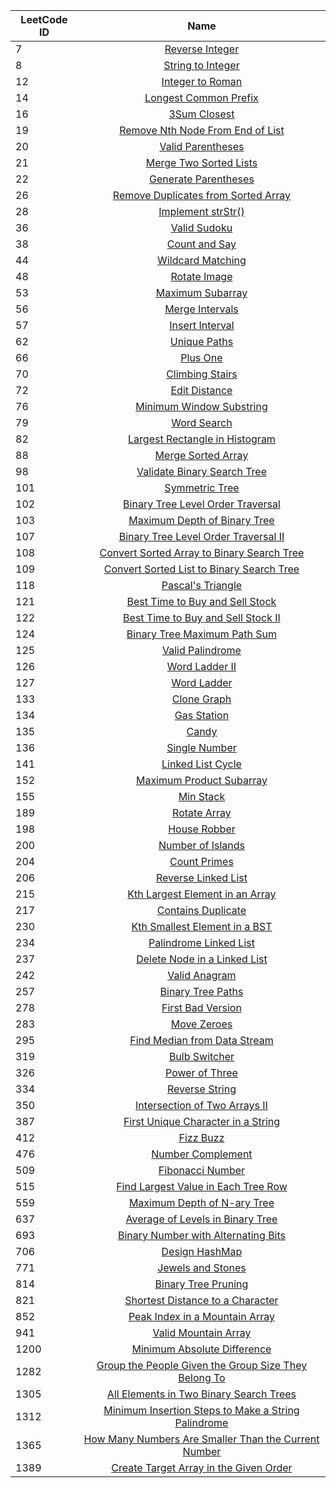| LeetCode ID        | Name           |
| -------------------|:--------------:|
|7|[Reverse Integer](https://leetcode.com/problems/reverse-integer/)
|8|[String to Integer](https://leetcode.com/problems/string-to-integer-atoi/)
|12|[Integer to Roman](https://leetcode.com/problems/integer-to-roman/)
|14|[Longest Common Prefix](https://leetcode.com/problems/longest-common-prefix/)
|16|[3Sum Closest](https://leetcode.com/problems/3sum-closest/)
|19|[Remove Nth Node From End of List](https://leetcode.com/problems/remove-nth-node-from-end-of-list/)
|20|[Valid Parentheses](https://leetcode.com/problems/valid-parentheses/)
|21|[Merge Two Sorted Lists](https://leetcode.com/problems/merge-two-sorted-lists/)
|22|[Generate Parentheses](https://leetcode.com/problems/generate-parentheses/)
|26|[Remove Duplicates from Sorted Array](https://leetcode.com/problems/remove-duplicates-from-sorted-array/)
|28|[Implement strStr()](https://leetcode.com/problems/implement-strstr/)
|36|[Valid Sudoku](https://leetcode.com/problems/valid-sudoku/)
|38|[Count and Say](https://leetcode.com/problems/count-and-say/)
|44|[Wildcard Matching](https://leetcode.com/problems/wildcard-matching/)
|48|[Rotate Image](https://leetcode.com/problems/rotate-image/)
|53|[Maximum Subarray](https://leetcode.com/problems/maximum-subarray/)
|56|[Merge Intervals](https://leetcode.com/problems/merge-intervals/)
|57|[Insert Interval](https://leetcode.com/problems/insert-interval/)
|62|[Unique Paths](https://leetcode.com/problems/unique-paths/)
|66|[Plus One](https://leetcode.com/problems/plus-one/)
|70|[Climbing Stairs](https://leetcode.com/problems/climbing-stairs/)
|72|[Edit Distance](https://leetcode.com/problems/edit-distance/)
|76|[Minimum Window Substring](https://leetcode.com/problems/minimum-window-substring/)
|79|[Word Search](https://leetcode.com/problems/word-search/)
|82|[Largest Rectangle in Histogram](https://leetcode.com/problems/largest-rectangle-in-histogram/)
|88|[Merge Sorted Array](https://leetcode.com/problems/merge-sorted-array/)
|98|[Validate Binary Search Tree](https://leetcode.com/problems/validate-binary-search-tree/)
|101|[Symmetric Tree](https://leetcode.com/problems/symmetric-tree/)
|102|[Binary Tree Level Order Traversal](https://leetcode.com/problems/binary-tree-level-order-traversal/)
|103|[Maximum Depth of Binary Tree](https://leetcode.com/problems/maximum-depth-of-binary-tree/)
|107|[Binary Tree Level Order Traversal II](https://leetcode.com/problems/binary-tree-level-order-traversal-ii/)
|108|[Convert Sorted Array to Binary Search Tree](https://leetcode.com/problems/convert-sorted-array-to-binary-search-tree/)
|109|[Convert Sorted List to Binary Search Tree](https://leetcode.com/problems/minimum-window-substring/)
|118|[Pascal's Triangle](https://leetcode.com/problems/pascals-triangle/)
|121|[Best Time to Buy and Sell Stock](https://leetcode.com/problems/best-time-to-buy-and-sell-stock/)
|122|[Best Time to Buy and Sell Stock II](https://leetcode.com/problems/best-time-to-buy-and-sell-stock-ii/)
|124|[Binary Tree Maximum Path Sum](https://leetcode.com/problems/binary-tree-maximum-path-sum/)
|125|[Valid Palindrome](https://leetcode.com/problems/valid-palindrome/)
|126|[Word Ladder II](https://leetcode.com/problems/word-ladder-ii/)
|127|[Word Ladder](https://leetcode.com/problems/word-ladder/)
|133|[Clone Graph](https://leetcode.com/problems/clone-graph/)
|134|[Gas Station](https://leetcode.com/problems/gas-station/)
|135|[Candy](https://leetcode.com/problems/candy/)
|136|[Single Number](https://leetcode.com/problems/single-number/)
|141|[Linked List Cycle](https://leetcode.com/problems/linked-list-cycle/)
|152|[Maximum Product Subarray](https://leetcode.com/problems/maximum-product-subarray/)
|155|[Min Stack](https://leetcode.com/problems/min-stack/)
|189|[Rotate Array](https://leetcode.com/problems/rotate-array/)
|198|[House Robber](https://leetcode.com/problems/house-robber/)
|200|[Number of Islands](https://leetcode.com/problems/number-of-islands/)
|204|[Count Primes](https://leetcode.com/problems/count-primes/)
|206|[Reverse Linked List](https://leetcode.com/problems/reverse-linked-list/)
|215|[Kth Largest Element in an Array](https://leetcode.com/problems/kth-largest-element-in-an-array/)
|217|[Contains Duplicate](https://leetcode.com/problems/contains-duplicate/)
|230|[Kth Smallest Element in a BST](https://leetcode.com/problems/kth-smallest-element-in-a-bst/)
|234|[Palindrome Linked List](https://leetcode.com/problems/palindrome-linked-list/)
|237|[Delete Node in a Linked List](https://leetcode.com/problems/delete-node-in-a-linked-list/)
|242|[Valid Anagram](https://leetcode.com/problems/valid-anagram/)
|257|[Binary Tree Paths](https://leetcode.com/problems/binary-tree-paths/)
|278|[First Bad Version](https://leetcode.com/problems/first-bad-version/)
|283|[Move Zeroes](https://leetcode.com/problems/move-zeroes/)
|295|[Find Median from Data Stream](https://leetcode.com/problems/find-median-from-data-stream/)
|319|[Bulb Switcher](https://leetcode.com/problems/bulb-switcher/)
|326|[Power of Three](https://leetcode.com/problems/power-of-three/)
|334|[Reverse String](https://leetcode.com/problems/reverse-string/)
|350|[Intersection of Two Arrays II](https://leetcode.com/problems/intersection-of-two-arrays-ii/)
|387|[First Unique Character in a String](https://leetcode.com/problems/first-unique-character-in-a-string/)
|412|[Fizz Buzz](https://leetcode.com/problems/fizz-buzz/)
|476|[Number Complement](https://leetcode.com/problems/number-complement/)
|509|[Fibonacci Number](https://leetcode.com/problems/fibonacci-number/)
|515|[Find Largest Value in Each Tree Row](https://leetcode.com/problems/find-largest-value-in-each-tree-row/)
|559|[Maximum Depth of N-ary Tree](https://leetcode.com/problems/maximum-depth-of-n-ary-tree/)
|637|[Average of Levels in Binary Tree](https://leetcode.com/problems/average-of-levels-in-binary-tree/)
|693|[Binary Number with Alternating Bits](https://leetcode.com/problems/binary-number-with-alternating-bits/)
|706|[Design HashMap](https://leetcode.com/problems/design-hashmap/)
|771|[Jewels and Stones](https://leetcode.com/problems/jewels-and-stones/)
|814|[Binary Tree Pruning](https://leetcode.com/problems/binary-tree-pruning/)
|821|[Shortest Distance to a Character](https://leetcode.com/problems/shortest-distance-to-a-character/)
|852|[Peak Index in a Mountain Array](https://leetcode.com/problems/peak-index-in-a-mountain-array/)
|941|[Valid Mountain Array](https://leetcode.com/problems/valid-mountain-array/)
|1200|[Minimum Absolute Difference](https://leetcode.com/problems/minimum-absolute-difference/)
|1282|[Group the People Given the Group Size They Belong To](https://leetcode.com/problems/group-the-people-given-the-group-size-they-belong-to/)
|1305|[All Elements in Two Binary Search Trees](https://leetcode.com/problems/all-elements-in-two-binary-search-trees/)
|1312|[Minimum Insertion Steps to Make a String Palindrome](https://leetcode.com/problems/minimum-insertion-steps-to-make-a-string-palindrome/)
|1365|[How Many Numbers Are Smaller Than the Current Number](https://leetcode.com/problems/how-many-numbers-are-smaller-than-the-current-number/)
|1389|[Create Target Array in the Given Order](https://leetcode.com/problems/create-target-array-in-the-given-order/)
